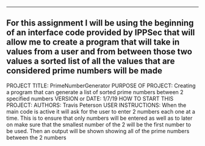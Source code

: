 ------------------------------------------------------------------------
For this assignment I will be using the beginning of an interface code provided by
IPPSec that will allow me to create a program that will take in values from a user 
and from between those two values a sorted list of all the values that are considered prime
numbers will be made
------------------------------------------------------------------------

PROJECT TITLE: PrimeNumberGenerator
PURPOSE OF PROJECT: Creating a program that can generate a list of sorted prime numbers between 2 specified numbers
VERSION or DATE: 1/7/19
HOW TO START THIS PROJECT:
AUTHORS: Travis Peterson
USER INSTRUCTIONS:
When the main code is active it will ask for the user to enter 2 numbers each one at a time. This is to ensure 
that only numbers will be entered as well as to later on make sure that the smallest number of the 2 will
be the first number to be used. Then an output will be shown showing all of the prime numbers between the 
2 numbers
